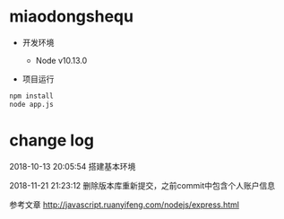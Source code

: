 # miaodongshequ

* 开发环境
  - Node v10.13.0

* 项目运行
```bash
npm install 
node app.js
```

# change log
2018-10-13 20:05:54
搭建基本环境

2018-11-21 21:23:12
删除版本库重新提交，之前commit中包含个人账户信息


参考文章
http://javascript.ruanyifeng.com/nodejs/express.html
